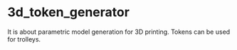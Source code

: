 # 3d_token_generator
It is about parametric model generation for 3D printing. Tokens can be used for trolleys.
